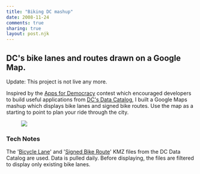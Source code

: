 ```yaml
---
title: "Biking DC mashup"
date: 2008-11-24
comments: true
sharing: true
layout: post.njk
---
```


<h2 class="subtitle">DC's bike lanes and routes drawn on a Google Map.</h2>

<div class="notice">
  Update: This project is not live any more.
</div>

Inspired by the [Apps for Democracy][2] contest which encouraged developers to build useful applications from [DC's Data Catalog][3], I built a Google Maps mashup which displays bike lanes and signed bike routes. Use the map as a starting to point to plan your ride through the city.

 [1]: http://lokeshdhakar.com/projects/bikingdc/
 [2]: http://www.appsfordemocracy.org/
 [3]: http://data.octo.dc.gov/

<figure class="figure">
  <img src="/media/posts/biking-dc-mashup/biking-dc-map.png" />
</figure>

### Tech Notes

The '[Bicycle Lane][4]' and '[Signed Bike Route][5]' KMZ files from the DC Data Catalog are used. Data is pulled daily. Before displaying, the files are filtered to display only existing bike lanes.

 [4]: http://dcatlas.dcgis.dc.gov/catalog/info.asp?info=2315&pagesize=10&page=1&search_type=search_by_keyword&keyword=bicycle
 [5]: http://dcatlas.dcgis.dc.gov/catalog/info.asp?info=1483&pagesize=10&page=1&search_type=search_by_keyword&keyword=bike
